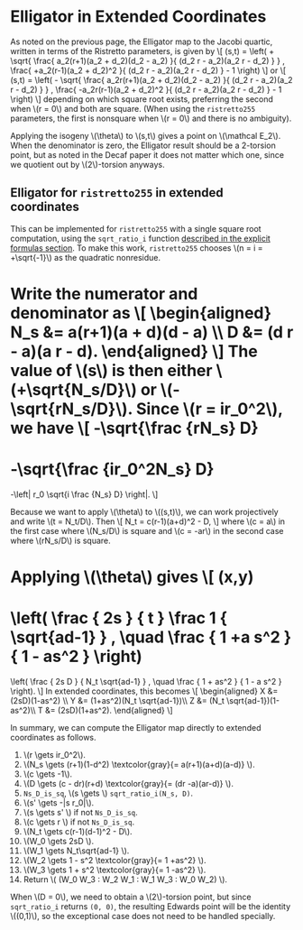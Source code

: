 # Elligator in Extended Coordinates

As noted on the previous page, the Elligator map to the Jacobi
quartic, written in terms of the Ristretto parameters, is given by
\\[ 
(s,t) = 
\left(
\+ \sqrt{
  \frac{
    a_2(r+1)(a_2 + d_2)(d_2 - a_2)
  }{
    (d_2 r - a_2)(a_2 r - d_2)
  }
  }
,
  \frac{
    +a_2(r-1)(a_2 + d_2)^2
  }{
    (d_2 r - a_2)(a_2 r - d_2)
  }
  \- 1
\right)
\\]
or
\\[
(s,t) = 
\left(
\- \sqrt{
  \frac{
    a_2r(r+1)(a_2 + d_2)(d_2 - a_2)
  }{
    (d_2 r - a_2)(a_2 r - d_2)
  }
  }
,
  \frac{
    -a_2r(r-1)(a_2 + d_2)^2
  }{
    (d_2 r - a_2)(a_2 r - d_2)
  }
  \- 1
\right)
\\]
depending on which square root exists, preferring the second when \\(r
= 0\\) and both are square.  (When using the `ristretto255`
parameters, the first is nonsquare when \\(r = 0\\)
and there is no ambiguity).

Applying the isogeny \\(\theta\\) to \\(s,t\\) gives a point on
\\(\mathcal E_2\\).  When the denominator is zero, the Elligator
result should be a 2-torsion point, but as noted in the Decaf paper it
does not matter which one, since we quotient out by \\(2\\)-torsion
anyways.

## Elligator for `ristretto255` in extended coordinates

This can be implemented for `ristretto255` with a single square root
computation, using the `sqrt_ratio_i` function [described in the
explicit formulas section](./formulas/invsqrt.html).  To make this
work, `ristretto255` chooses \\(n = i = +\sqrt{-1}\\) as the quadratic
nonresidue.

Write the numerator and denominator as
\\[
\begin{aligned}
N_s &= a(r+1)(a + d)(d - a) \\\\
D &= (d r - a)(a r - d).
\end{aligned}
\\]
The value of \\(s\\) is then either \\(+\sqrt{N_s/D}\\) or \\(-\sqrt{rN_s/D}\\).
Since \\(r = ir_0^2\\), we have
\\[
-\sqrt{\frac {rN_s} D}
=
-\sqrt{\frac {ir_0^2N_s} D}
=
-\left|
r_0 \sqrt{i \frac {N_s} D}
\right|.
\\]

Because we want to apply \\(\theta\\) to \\((s,t)\\), we can work
projectively and write \\(t = N_t/D\\). Then
\\[
N_t = c(r-1)(a+d)^2 - D,
\\]
where \\(c = a\\) in the first case where \\(N_s/D\\) is square
and \\(c = -ar\\) in the second case where \\(rN_s/D\\) is square.

Applying \\(\theta\\) gives
\\[
(x,y)
=
\left(
\frac { 2s } { t } \frac 1 { \sqrt{ad-1} }
, \quad
\frac { 1 +a s^2 } { 1 - as^2 }
\right)
=
\left(
\frac { 2s D } { N_t \sqrt{ad-1} }
, \quad
\frac { 1 + as^2 } { 1 - a s^2 }
\right).
\\]
In extended coordinates, this becomes
\\[
\begin{aligned}
X &= (2sD)(1-as^2) \\\\
Y &= (1+as^2)(N_t \sqrt{ad-1})\\\\
Z &= (N_t \sqrt{ad-1})(1-as^2)\\\\
T &= (2sD)(1+as^2).
\end{aligned}
\\]

In summary, we can compute the Elligator map directly to extended
coordinates as follows.

1. \\(r \gets ir_0^2\\).
2. \\(N_s \gets (r+1)(1-d^2) 
   \textcolor{gray}{= a(r+1)(a+d)(a-d)}
   \\).
3. \\(c \gets -1\\).
4. \\(D \gets (c - dr)(r+d) 
   \textcolor{gray}{= (dr -a)(ar-d)}
   \\).
5. `Ns_D_is_sq`, \\(s \gets \\) `sqrt_ratio_i(N_s, D)`.
6. \\(s' \gets -|s r_0|\\).
7. \\(s \gets s' \\) if not `Ns_D_is_sq`.
8. \\(c \gets r \\) if not `Ns_D_is_sq`.
9. \\(N_t \gets c(r-1)(d-1)^2 - D\\).
10. \\(W_0 \gets 2sD \\).
11. \\(W_1 \gets N_t\sqrt{ad-1} \\).
12. \\(W_2 \gets 1 - s^2 
   \textcolor{gray}{= 1 +as^2}
   \\).
13. \\(W_3 \gets 1 + s^2 
   \textcolor{gray}{= 1 -as^2}
   \\).
14. Return \\( (W_0 W_3 : W_2 W_1 : W_1 W_3 : W_0 W_2) \\).

When \\(D = 0\\), we need to obtain a \\(2\\)-torsion point, but since
`sqrt_ratio_i` returns `(0, 0)`, the resulting Edwards point will be
the identity \\((0,1)\\), so the exceptional case does not need to be
handled specially.
